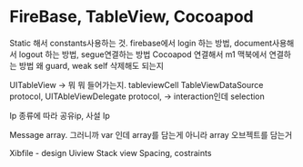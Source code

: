 # FireBase, TableView, Cocoapod 

Static 해서 constants사용하는 것.
firebase에서 login 하는 방법, document사용해서 logout 하는 방법, segue연결하는 방법
Cocoapod 연결해서 m1 맥북에서 연결하는 방법
왜 guard, weak self 삭제해도 되는지

UITableView -> 뭐 뭐 들어가는지. tableviewCell
TableViewDataSource protocol,
UITAbleViewDelegate protocol, -> interaction인데 selection 

Ip 종류에 따라 공유ip, 사설 Ip

Message array. 그러니까 var 인데 array를 담는게 아니라 array 오브젝트를 담는거 

Xibfile - design
Uiview
Stack view
Spacing, costraints
